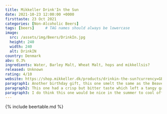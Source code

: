 ```yaml
---
title: Mikkeller Drink'In the Sun
date: 2021-10-23 12:00:00 +0000
firsttaste: 23 Oct 2021
categories: [Non-Alcoholic Beers]
tags: [beers]     # TAG names should always be lowercase
image:
  src: /assets/img/Beers/DrinkIn.jpg
  height: 240
  width: 240
  alt: DrinkIN
country: Denmark
abv: 0.3%
ingredients: Water, Barley Malt, Wheat Malt, hops and mikkellsis?
released: Unknown
rating: 4/10
website: https://shop.mikkeller.dk/products/drinkin-the-sun?currency=GBP
paragraph1: Another birthday gift, this one smelt the same as the Beavertown one I had just tried (I did use a new glass), but this one poured very yellowish with a nice head.
paragraph2: This one had a crisp but bitter taste which left a tangy gassy taste in my mouth but again no real flavour.
paragraph3: I do think this one would be nice in the summer to cool off if you didn’t have any other drinks in the fridge.
---
```

{% include beertable.md %}

